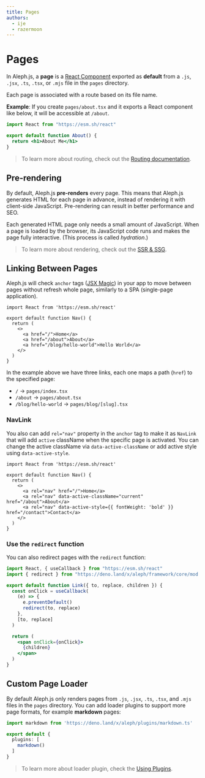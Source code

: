 ```yaml
---
title: Pages
authors:
  - ije
  - razermoon
---
```


# Pages

In Aleph.js, a **page** is a [React Component](https://reactjs.org/docs/components-and-props.html) exported as **default** from a `.js`, `.jsx`, `.ts`, `.tsx`, or `.mjs` file in the `pages` directory.

Each page is associated with a route based on its file name.

**Example**: If you create `pages/about.tsx` and it exports a React component like below, it will be accessible at `/about`.

```jsx
import React from "https://esm.sh/react"

export default function About() {
  return <h1>About Me</h1>
}
```

> To learn more about routing, check out the [Routing documentation](/docs/basic-features/routing).

## Pre-rendering

By default, Aleph.js **pre-renders** every page. This means that Aleph.js generates HTML for each page in advance, instead of rendering it with client-side JavaScript. Pre-rendering can result in better performance and SEO.

Each generated HTML page only needs a small amount of JavaScript. When a page is loaded by the browser, its JavaScript code runs and makes the page fully interactive. (This process is called _hydration_.)

> To learn more about rendering, check out the [SSR & SSG](/docs/basic-features/ssr-and-ssg).

## Linking Between Pages

Aleph.js will check `anchor` tags ([JSX Magic](/docs/advanced-features/jsx-magic)) in your app to move between pages without refresh whole page, similarly to a SPA (single-page application).

```tsx
import React from 'https://esm.sh/react'

export default function Nav() {
  return (
    <>
      <a href="/">Home</a>
      <a href="/about">About</a>
      <a href="/blog/hello-world">Hello World</a>
    </>
  )
}
```

In the example above we have three links, each one maps a path (`href`) to the specified page:

- `/` → `pages/index.tsx`
- `/about` → `pages/about.tsx`
- `/blog/hello-world` → `pages/blog/[slug].tsx`

### NavLink

You also can add `rel="nav"` property in the `anchor` tag to make it as `NavLink` that will add `active` className when the specific page is activated. You can change the active className via `data-active-className` or add active style using `data-active-style`.

```tsx
import React from 'https://esm.sh/react'

export default function Nav() {
  return (
    <>
      <a rel="nav" href="/">Home</a>
      <a rel="nav" data-active-className="current" href="/about">About</a>
      <a rel="nav" data-active-style={{ fontWeight: 'bold' }} href="/contact">Contact</a>
    </>
  )
}
```

### Use the `redirect` function

You can also redirect pages with the `redirect` function:

```jsx
import React, { useCallback } from "https://esm.sh/react"
import { redirect } from "https://deno.land/x/aleph/framework/core/mod.ts"

export default function Link({ to, replace, children }) {
  const onClick = useCallback(
    (e) => {
      e.preventDefault()
      redirect(to, replace)
    },
    [to, replace]
  )

  return (
    <span onClick={onClick}>
      {children}
    </span>
  )
}
```

## Custom Page Loader

By default Aleph.js only renders pages from `.js`, `.jsx`, `.ts`, `.tsx`, and `.mjs` files in the `pages` directory. You can add loader plugins to support more page formats, for example **markdown** pages:

```ts
import markdown from 'https://deno.land/x/aleph/plugins/markdown.ts'

export default {
  plugins: [
    markdown()
  ]
}
```

> To learn more about loader plugin, check the [Using Plugins](/docs/advanced-features/using-plugins).
